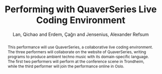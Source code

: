 ---
title: "Performing with QuaverSeries Live Coding Environment"
abstract: "This performance will use QuaverSeries, a collaborative live coding environment. The three performers will collaborate on the website of QuaverSeries, writing programs to produce ambient techno music with its domain-specific language. The first two performers will perform at the conference scene in Trondheim, while the third performer will join the performance online in Oslo."
address: "Trondheim"
booktitle: "Proceedings of the International Web Audio Conference 2019"
editor: "Xambó, Anna and Martín, Sara R. and Roma, Gerard"
month: "December"
publisher: "NTNU"
series: "WAC'19"
pages: ""
ID: "27"
author: "Lan, Qichao and Erdem, Çağrı and Jensenius, Alexander Refsum"
webAuthor: "Qichao Lan, Çağrı Erdem, Alexander Refsum Jensenius"
track: "Performance"
year: "2019"
tags: year2019
media: "https://youtu.be/qnEiHg6ljTk"
pdflink: "/_data/papers/pdf/2019/2019_27.pdf"
ISSN: "2663-5844"
---